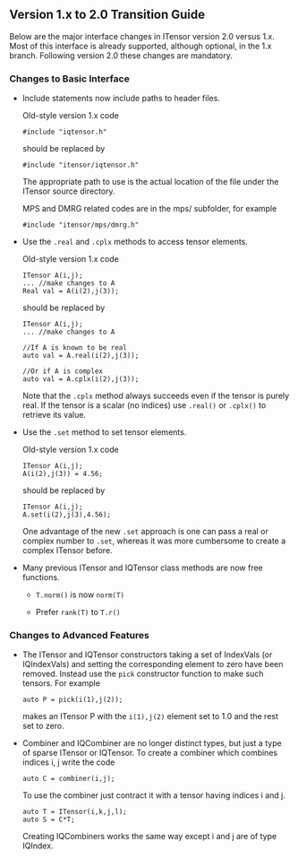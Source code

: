 
## Version 1.x to 2.0 Transition Guide

Below are the major interface changes in ITensor version 2.0 versus 1.x.
Most of this interface is already supported, although optional, in the 1.x branch.
Following version 2.0 these changes are mandatory.

### Changes to Basic Interface


* Include statements now include paths to header files.

  Old-style version 1.x code

      #include "iqtensor.h"

  should be replaced by 

      #include "itensor/iqtensor.h"

  The appropriate path to use is the actual location of the file under the ITensor source directory.

  MPS and DMRG related codes are in the mps/ subfolder, for example

      #include "itensor/mps/dmrg.h"

* Use the `.real` and `.cplx` methods to access tensor elements.

  Old-style version 1.x code

      ITensor A(i,j);
      ... //make changes to A
      Real val = A(i(2),j(3));

  should be replaced by 

      ITensor A(i,j);
      ... //make changes to A

      //If A is known to be real
      auto val = A.real(i(2),j(3));

      //Or if A is complex
      auto val = A.cplx(i(2),j(3));

   Note that the `.cplx` method always succeeds even if the tensor is purely real. 
   If the tensor is a scalar (no indices) 
   use `.real()` or `.cplx()` to retrieve its value.


* Use the `.set` method to set tensor elements.

  Old-style version 1.x code

      ITensor A(i,j);
      A(i(2),j(3)) = 4.56;

  should be replaced by 

      ITensor A(i,j);
      A.set(i(2),j(3),4.56);

  One advantage of the new `.set` approach is one can pass a real or complex number to `.set`,
  whereas it was more cumbersome to create a complex ITensor before.

* Many previous ITensor and IQTensor class methods are now free functions.

  - `T.norm()` is now `norm(T)`

  - Prefer `rank(T)` to `T.r()`

### Changes to Advanced Features

* The ITensor and IQTensor constructors taking a set of IndexVals (or IQIndexVals) and
  setting the corresponding element to zero have been removed.
  Instead use the `pick` constructor function to make such tensors.
  For example

      auto P = pick(i(1),j(2));

  makes an ITensor P with the `i(1),j(2)` element set to 1.0 and the rest set to zero.

* Combiner and IQCombiner are no longer distinct types, but just a type of sparse ITensor or IQTensor.
  To create a combiner which combines indices i, j write the code

      auto C = combiner(i,j);

  To use the combiner just contract it with a tensor having indices i and j.

      auto T = ITensor(i,k,j,l);
      auto S = C*T;

  Creating IQCombiners works the same way except i and j are of type IQIndex.





